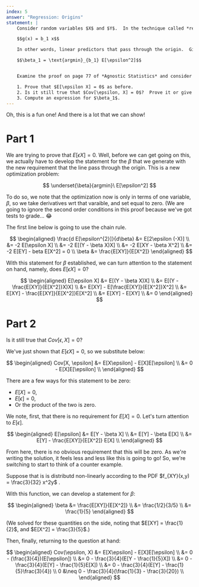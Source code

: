 ```yaml
---
index: 5
answer: "Regression: Origins"
statement: |
    Consider random variables $X$ and $Y$.  In the technique called *regression through the origin*, we are interested in linear predictors of the form,

    $$g(x) = b_1 x$$

    In other words, linear predictors that pass through the origin.  Given such a predictor, define $\epsilon = Y - g(X)$ as always.  We are interested in minimizing mean squared error:

    $$\beta_1 = \text{argmin}_{b_1} E[\epsilon^2]$$


    Examine the proof on page 77 of *Agnostic Statistics* and consider how it would be different for regression through the origin.

    1. Prove that $E[\epsilon X] = 0$ as before.
    2. Is it still true that $Cov[\epsilon, X] = 0$?  Prove it or give a counterexample.
    3. Compute an expression for $\beta_1$.
---
```


Oh, this is a fun one! And there is a lot that we can show! 

# Part 1

We are trying to prove that $E[\epsilon X] = 0$. Well, before we can get going on this, we actually have to develop the statement for the $\beta$ that we generate with the new requirement that the line pass through the origin. This is a new optimization problem: 

$$
\underset{\beta}{argmin}\ E[\epsilon^2]
$$

To do so, we note that the optimization now is only in terms of one variable, $\beta$, so we take derivatives wrt that varaible, and set equal to zero. (We are going to ignore the second order conditions in this proof because we've got tests to grade... 😂

The first line below is going to use the chain rule. 

$$
\begin{aligned}
  \frac{d E[\epsilon^{2}]}{d\beta} &= E[2\epsilon (-X)] \\ 
    &= -2 E[\epsilon X] \\ 
    &= -2 E[(Y - \beta X)X] \\ 
    &= -2 E[XY - \beta X^2] \\ 
    &= -2 E[EY] - beta E[X^2] = 0 \\
\beta &= \frac{E[XY]}{E[X^2]}
\end{aligned}
$$

With this statement for $\beta$ established, we can turn attention to the statement on hand, namely, does $E[\epsilon X] = 0$? 

$$
\begin{aligned} 
E[\epsilon X] &= E[(Y - \beta X)X] \\ 
  &= E[(Y - \frac{E[XY]}{E[X^2]}X)X] \\ 
  &= E[XY] - E[\frac{E[XY]}{E[X^2]}X^2] \\
  &= E[XY] - \frac{E[XY]}{E[X^2]}E[X^2] \\
  &= E[XY] - E[XY] \\ 
  &= 0
\end{aligned} 
$$

# Part 2

Is it still true that $Cov[\epsilon, X] = 0$?

We've just shown that $E[\epsilon X] = 0$, so we substitute below: 

$$
\begin{aligned} 
  Cov[X, \epsilon] &= E[X\epsilon] - E[X]E[\epsilon] \\ 
   &= 0 - E[X]E[\epsilon] \\
\end{aligned} 
$$

There are a few ways for this statement to be zero: 

- $E[X] = 0$, 
- $E[\epsilon] = 0$, 
- Or the product of the two is zero. 

We note, first, that there is no requirement for $E[X] = 0$. Let's turn attention to $E[\epsilon]$. 

$$
\begin{aligned} 
E[\epsilon] &= E[Y - \beta X] \\ 
  &= E[Y] - \beta E[X] \\ 
  &= E[Y] - \frac{E[XY]}{E[X^2]} E[X] \\ 
\end{aligned}
$$

From here, there is no obvious requirement that this will be zero. As we're writing the solution, it feels less and less like this is going to go! So, we're switching to start to think of a counter example. 

Suppose that is is distributd non-linearly according to the PDF $f_{XY}(x,y) = \frac{3}{32} x^2y$ . 

With this function, we can develop a statement for $\beta$: 

$$
\begin{aligned} 
  \beta &= \frac{E[XY]}{E[X^2]} \\
	  &= \frac{1/2}{3/5} \\ 
		&= \frac{1}{5}
\end{aligned} 
$$

(We solved for these quantities on the side, noting that $E[XY] = \frac{1}{2}$, and $E[X^2] = \frac{3}{5}$.)

Then, finally, returning to the question at hand: 

$$
\begin{aligned} 
  Cov(\epsilon, X) &= E[X\epsilon] - E[X]E[\epsilon] \\ 
    &= 0 - (\frac{3}{4})(E[\epsilon]) \\ 
    &= 0 - \frac{3}{4}(E[Y - \frac{1}{5}X]) \\ 
    &= 0 - \frac{3}{4}(E[Y] - \frac{1}{5}E[X]) \\ 
    &= 0 - \frac{3}{4}(E[Y] - \frac{1}{5}\frac{3}{4}) \\ 
0   &\neq 0 - \frac{3}{4}(\frac{1}{3} - \frac{3}{20}) \\
\end{aligned} 
$$
